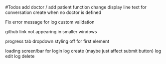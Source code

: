 #Todos
add doctor / add patient function
change display line text for conversation create when no doctor is defined

Fix error message for log custom validation

github link not appearing in smaller windows

progress tab dropdown styling off for first element

loading screen/bar for
login
log create (maybe just affect submit button)
log edit
log delete
